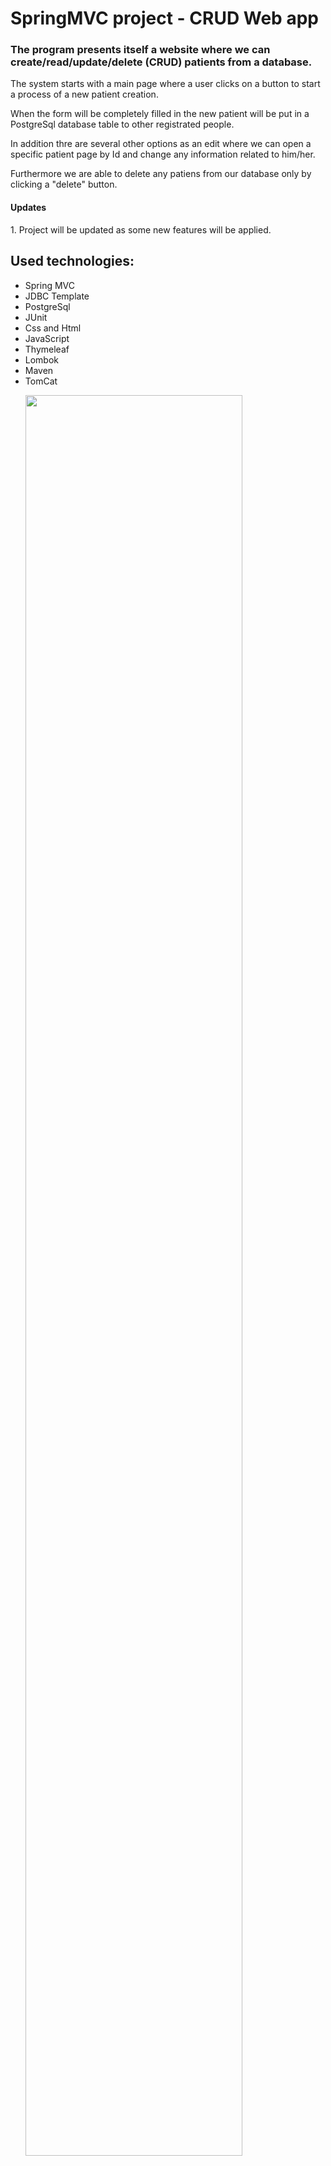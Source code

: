 <h1 align="left">SpringMVC project - CRUD Web app</h1>
<h3 align="left">The program presents itself a website where we can create/read/update/delete (CRUD) patients from a database.</h3>
<p align="left">The system starts with a main page where a user clicks on a button to start a process of a new patient creation.</p>
<p align="left">When the form will be completely filled in the new patient will be put in a PostgreSql database table to other registrated people.</p>
<p align="left">In addition thre are several other options as an edit where we can open a specific patient page by Id and change any information related to him/her.</p>
<p align="left">Furthermore we are able to delete any patiens from our database only by clicking a "delete" button.</p>

<h4 align="left">Updates</h4>
<p align="left">1. Project will be updated as some new features will be applied.</p>
<h2 align="left">Used technologies:</h2>
<ul>
<li>Spring MVC</li>
<li>JDBC Template</li>
<li>PostgreSql</li>
<li>JUnit</li>
<li>Css and Html</li>
<li>JavaScript</li>
<li>Thymeleaf</li>
<li>Lombok</li>
<li>Maven</li>
<li>TomCat</li>
</p>
<p align="left">
<img src="https://user-images.githubusercontent.com/67174823/198753199-345f87a7-2d2d-486d-8fd9-3824518534f1.jpg" width="85%">
<img src="https://user-images.githubusercontent.com/67174823/198753205-33de654c-6bb0-4bdc-9c8b-8c0d04738234.jpg" width="85%">
<img src="https://user-images.githubusercontent.com/67174823/198753206-9e5535a7-85f4-4ad9-ac4e-7ef1486f711f.jpg" width="85%">
<img src="https://user-images.githubusercontent.com/67174823/198753208-2be4ef3a-18b2-4845-8958-6de80ac76b69.jpg" width="85%">
<img src="https://user-images.githubusercontent.com/67174823/198753263-bf81da18-1cf0-4de7-86e1-da38bf653884.png" width="85%">
</p>

